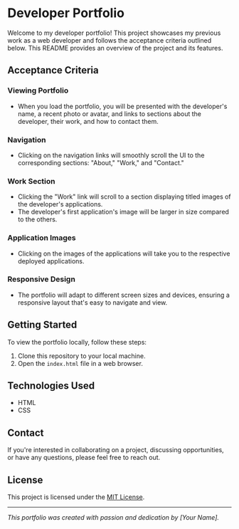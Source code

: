 # Developer Portfolio

Welcome to my developer portfolio! This project showcases my previous work as a web developer and follows the acceptance criteria outlined below. This README provides an overview of the project and its features.

## Acceptance Criteria

### Viewing Portfolio

- When you load the portfolio, you will be presented with the developer's name, a recent photo or avatar, and links to sections about the developer, their work, and how to contact them.

### Navigation

- Clicking on the navigation links will smoothly scroll the UI to the corresponding sections: "About," "Work," and "Contact."

### Work Section

- Clicking the "Work" link will scroll to a section displaying titled images of the developer's applications.
- The developer's first application's image will be larger in size compared to the others.

### Application Images

- Clicking on the images of the applications will take you to the respective deployed applications.

### Responsive Design

- The portfolio will adapt to different screen sizes and devices, ensuring a responsive layout that's easy to navigate and view.

## Getting Started

To view the portfolio locally, follow these steps:

1. Clone this repository to your local machine.
2. Open the `index.html` file in a web browser.

## Technologies Used

- HTML
- CSS

## Contact

If you're interested in collaborating on a project, discussing opportunities, or have any questions, please feel free to reach out.


## License

This project is licensed under the [MIT License](LICENSE).

---

*This portfolio was created with passion and dedication by [Your Name].*
